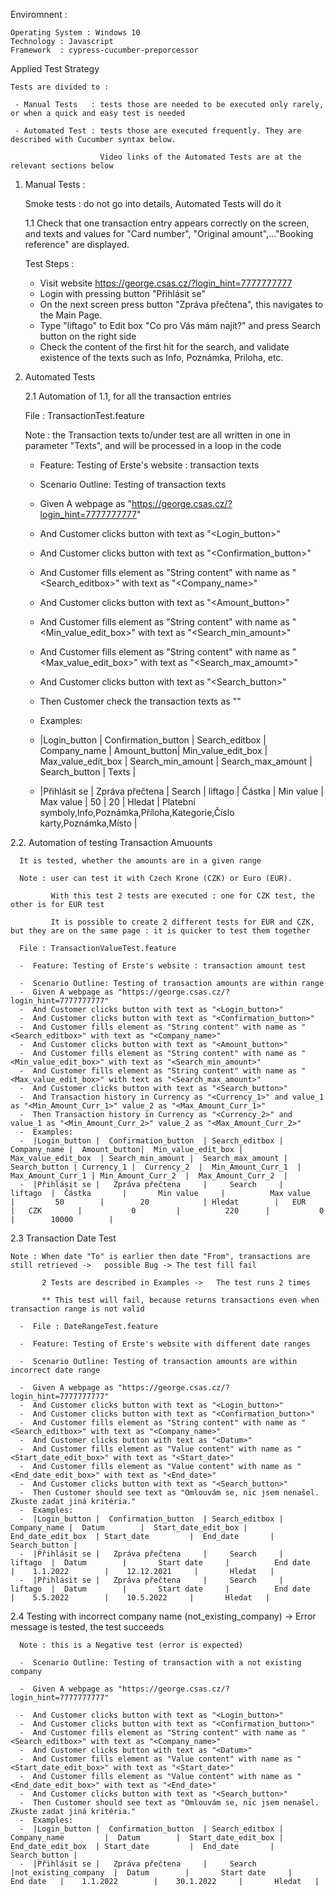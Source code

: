 Enviromnent :

    Operating System : Windows 10
    Technology : Javascript
    Framework  : cypress-cucumber-preporcessor
    

      
Applied Test Strategy

    Tests are divided to : 

     - Manual Tests   : tests those are needed to be executed only rarely, or when a quick and easy test is needed
 
     - Automated Test : tests those are executed frequently. They are described with Cucumber syntax below.
     
                        Video links of the Automated Tests are at the relevant sections below


1. Manual Tests : 

    Smoke tests : do not go into details, Automated Tests will do it
    
    1.1   Check that one transaction entry appears correctly on the screen, and texts and values for "Card number", "Original amount",..."Booking             reference" are displayed.

    Test Steps : 
    -  Visit website https://george.csas.cz/?login_hint=7777777777 
    -  Login with pressing button "Přihlásit se"
    -  On the next screen press button "Zpráva přečtena", this navigates to the Main Page.
    -  Type "liftago" to Edit box "Co pro Vás mám najít?" and press Search button on the right side 
    -  Check the content of the first hit for the search, and validate existence of the texts such as Info, Poznámka, Priloha, etc.
                 
2. Automated Tests

    2.1  Automation of 1.1, for all the transaction entries

    File : TransactionTest.feature

    Note : the Transaction texts to/under test are all written in one in parameter "Texts", and will be processed in a loop in the code

    -  Feature: Testing of Erste's website : transaction texts

    -  Scenario Outline: Testing of transaction texts
      
    -  Given A webpage as "https://george.csas.cz/?login_hint=7777777777"
    -  And Customer clicks button with text as "<Login_button>"
    -  And Customer clicks button with text as "<Confirmation_button>"
    -  And Customer fills element as "String content" with name as "<Search_editbox>" with text as "<Company_name>"
    -  And Customer clicks button with text as "<Amount_button>"
    -  And Customer fills element as "String content" with name as "<Min_value_edit_box>" with text as "<Search_min_amount>"
    -  And Customer fills element as "String content" with name as "<Max_value_edit_box>" with text as "<Search_max_amoumt>"
    -  And Customer clicks button with text as "<Search_button>"
    -  Then Customer check the transaction texts as "<Texts>"
    -  Examples:
    -  |Login_button |  Confirmation_button  | Search_editbox | Company_name |  Amount_button|  Min_value_edit_box |  Max_value_edit_box  | Search_min_amount |  Search_max_amount |  Search_button |                             Texts                                                   |
     -  |Přihlásit se |   Zpráva přečtena     |     Search     |     liftago  |  Částka       |       Min value     |          Max value   |         50        |        20          |      Hledat    |   Platební symboly,Info,Poznámka,Příloha,Kategorie,Číslo karty,Poznámka,Místo |
  

2.2. Automation of testing Transaction Amuounts
      
      It is tested, whether the amounts are in a given range
      
      Note : user can test it with Czech Krone (CZK) or Euro (EUR). 
      
             With this test 2 tests are executed : one for CZK test, the other is for EUR test
      
             It is possible to create 2 different tests for EUR and CZK, but they are on the same page : it is quicker to test them together
      
      File : TransactionValueTest.feature
      
      -  Feature: Testing of Erste's website : transaction amount test

      -  Scenario Outline: Testing of transaction amounts are within range
      -  Given A webpage as "https://george.csas.cz/?login_hint=7777777777"
      -  And Customer clicks button with text as "<Login_button>"
      -  And Customer clicks button with text as "<Confirmation_button>"
      -  And Customer fills element as "String content" with name as "<Search_editbox>" with text as "<Company_name>"
      -  And Customer clicks button with text as "<Amount_button>"
      -  And Customer fills element as "String content" with name as "<Min_value_edit_box>" with text as "<Search_min_amount>"
      -  And Customer fills element as "String content" with name as "<Max_value_edit_box>" with text as "<Search_max_amount>"
      -  And Customer clicks button with text as "<Search_button>"
      -  And Transaction history in Currency as "<Currency_1>" and value_1 as "<Min_Amount_Curr_1>" value_2 as "<Max_Amount_Curr_1>"
      -  Then Transaction history in Currency as "<Currency_2>" and value_1 as "<Min_Amount_Curr_2>" value_2 as "<Max_Amount_Curr_2>"
      -  Examples:
      -  |Login_button |  Confirmation_button  | Search_editbox | Company_name |  Amount_button|  Min_value_edit_box |  Max_value_edit_box  | Search_min_amount |  Search_max_amount |  Search_button | Currency_1 |  Currency_2  |  Min_Amount_Curr_1  | Max_Amount_Curr_1 | Min_Amount_Curr_2  |  Max_Amount_Curr_2  |
      -  |Přihlásit se |   Zpráva přečtena     |     Search     |     liftago  |  Částka       |       Min value     |          Max value   |         50        |        20            | Hledat        |   EUR      |   CZK        |           0         |          220      |           0        |        10000        |
      
      
 2.3 Transaction Date Test

    Note : When date "To" is earlier then date "From", transactions are still retrieved ->   possible Bug -> The test fill fail
      
           2 Tests are described in Examples ->   The test runs 2 times

           ** This test will fail, because returns transactions even when transaction range is not valid
      
      -  File : DateRangeTest.feature  
      
      -  Feature: Testing of Erste's website with different date ranges

      -  Scenario Outline: Testing of transaction amounts are within incorrect date range
      
      -  Given A webpage as "https://george.csas.cz/?login_hint=7777777777"
      -  And Customer clicks button with text as "<Login_button>"
      -  And Customer clicks button with text as "<Confirmation_button>"
      -  And Customer fills element as "String content" with name as "<Search_editbox>" with text as "<Company_name>"
      -  And Customer clicks button with text as "<Datum>"
      -  And Customer fills element as "Value content" with name as "<Start_date_edit_box>" with text as "<Start_date>"
      -  And Customer fills element as "Value content" with name as "<End_date_edit_box>" with text as "<End_date>"
      -  And Customer clicks button with text as "<Search_button>"
      -  Then Customer should see text as "Omlouvám se, nic jsem nenašel. Zkuste zadat jiná kritéria."
      -  Examples:
      -  |Login_button |  Confirmation_button  | Search_editbox | Company_name |  Datum        |  Start_date_edit_box |  End_date_edit_box  | Start_date         |  End_date       |  Search_button |   
      -  |Přihlásit se |   Zpráva přečtena     |     Search     |     liftago  |  Datum        |       Start date     |          End date   |    1.1.2022        |    12.12.2021     |       Hledat   | 
      -  |Přihlásit se |   Zpráva přečtena     |     Search     |     liftago  |  Datum        |       Start date     |          End date   |    5.5.2022        |    10.5.2022     |       Hledat   | 
         
2.4 Testing with incorrect company name (not_existing_company)  -> Error message is tested, the test succeeds
      
      Note : this is a Negative test (error is expected)
      
      -  Scenario Outline: Testing of transaction with a not existing company
          
      -  Given A webpage as "https://george.csas.cz/?login_hint=7777777777"
      
      -  And Customer clicks button with text as "<Login_button>"
      -  And Customer clicks button with text as "<Confirmation_button>"
      -  And Customer fills element as "String content" with name as "<Search_editbox>" with text as "<Company_name>"
      -  And Customer clicks button with text as "<Datum>"
      -  And Customer fills element as "Value content" with name as "<Start_date_edit_box>" with text as "<Start_date>"
      -  And Customer fills element as "Value content" with name as "<End_date_edit_box>" with text as "<End_date>"
      -  And Customer clicks button with text as "<Search_button>"
      -  Then Customer should see text as "Omlouvám se, nic jsem nenašel. Zkuste zadat jiná kritéria."
      -  Examples:
      -  |Login_button |  Confirmation_button  | Search_editbox | Company_name         |  Datum        |  Start_date_edit_box |  End_date_edit_box  | Start_date         |  End_date       |  Search_button |   
      -  |Přihlásit se |   Zpráva přečtena     |     Search     |not_existing_company  |  Datum        |       Start date     |          End date   |    1.1.2022        |    30.1.2022     |       Hledat   | 
      
      
     
      


    
